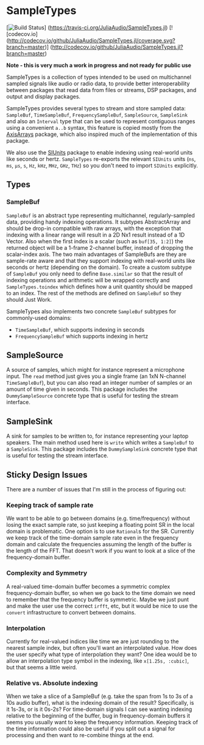 # SampleTypes

[![Build Status](https://travis-ci.org/JuliaAudio/SampleTypes.jl.svg?branch=master)] (https://travis-ci.org/JuliaAudio/SampleTypes.jl)
[![codecov.io] (http://codecov.io/github/JuliaAudio/SampleTypes.jl/coverage.svg?branch=master)] (http://codecov.io/github/JuliaAudio/SampleTypes.jl?branch=master)

**Note - this is very much a work in progress and not ready for public use**

SampleTypes is a collection of types intended to be used on multichannel sampled signals like audio or radio data, to provide better interoperability between packages that read data from files or streams, DSP packages, and output and display packages.

SampleTypes provides several types to stream and store sampled data: `SampleBuf`, `TimeSampleBuf`, `FrequencySampleBuf`, `SampleSource`, `SampleSink` and also an `Interval` type that can be used to represent contiguous ranges using a convenient `a..b` syntax, this feature is copied mostly from the [AxisArrays](https://github.com/mbauman/AxisArrays.jl) package, which also inspired much of the implementation of this package.

We also use the [SIUnits](https://github.com/keno/SIUnits.jl) package to enable indexing using real-world units like seconds or hertz. `SampleTypes` re-exports the relevant `SIUnits` units (`ns`, `ms`, `µs`, `s`, `Hz`, `kHz`, `MHz`, `GHz`, `THz`) so you don't need to import `SIUnits` explicitly.

## Types

### SampleBuf

`SampleBuf` is an abstract type representing multichannel, regularly-sampled data, providing handy indexing operations. It subtypes AbstractArray and should be drop-in compatible with raw arrays, with the exception that indexing with a linear range will result in a 2D Nx1 result instead of a 1D Vector. Also when the first index is a scalar (such as `buf[35, 1:2]`) the returned object will be a 1-frame 2-channel buffer, instead of dropping the scalar-index axis. The two main advantages of SampleBufs are they are sample-rate aware and that they support indexing with real-world units like seconds or hertz (depending on the domain). To create a custom subtype of `SampleBuf` you only need to define `Base.similar` so that the result of indexing operations and arithmetic will be wrapped correctly and `SampleTypes.toindex` which defines how a unit quantity should be mapped to an index. The rest of the methods are defined on `SampleBuf` so they should Just Work.

SampleTypes also implements two concrete `SampleBuf` subtypes for commonly-used domains:

* `TimeSampleBuf`, which supports indexing in seconds
* `FrequencySampleBuf` which supports indexing in hertz

## SampleSource

A source of samples, which might for instance represent a microphone input. The `read` method just gives you a single frame (an 1xN N-channel `TimeSampleBuf`), but you can also read an integer number of samples or an amount of time given in seconds. This package includes the `DummySampleSource` concrete type that is useful for testing the stream interface.

## SampleSink

A sink for samples to be written to, for instance representing your laptop speakers. The main method used here is `write` which writes a `SampleBuf` to a `SampleSink`. This package includes the `DummySampleSink` concrete type that is useful for testing the stream interface.

## Sticky Design Issues

There are a number of issues that I'm still in the process of figuring out:

### Keeping track of sample rate

We want to be able to go between domains (e.g. time/frequency) without losing the exact sample rate, so just keeping a floating point SR in the local domain is problematic. One option is to use `Rational`s for the SR. Currently we keep track of the time-domain sample rate even in the frequency domain and calculate the frequencies assuming the length of the buffer is the length of the FFT. That doesn't work if you want to look at a slice of the frequency-domain buffer.

### Complexity and Symmetry

A real-valued time-domain buffer becomes a symmetric complex frequency-domain buffer, so when we go back to the time domain we need to remember that the frequency buffer is symmetric. Maybe we just punt and make the user use the correct `irfft`, etc, but it would be nice to use the `convert` infrastructure to convert between domains.

### Interpolation

Currently for real-valued indices like time we are just rounding to the nearest sample index, but often you'll want an interpolated value. How does the user specify what type of interpolation they want? One idea would be to allow an interpolation type symbol in the indexing, like `x[1.25s, :cubic]`, but that seems a little weird.

### Relative vs. Absolute indexing

When we take a slice of a SampleBuf (e.g. take the span from 1s to 3s of a 10s audio buffer), what is the indexing domain of the result? Specifically, is it 1s-3s, or is it 0s-2s? For time-domain signals I can see wanting indexing relative to the beginning of the buffer, bug in frequency-domain buffers it seems you usually want to keep the frequency information. Keeping track of the time information could also be useful if you split out a signal for processing and then want to re-combine things at the end.
